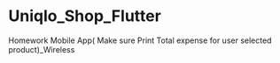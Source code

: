 # Uniqlo_Shop_Flutter
Homework Mobile App( Make sure Print Total expense for user selected product)_Wireless
